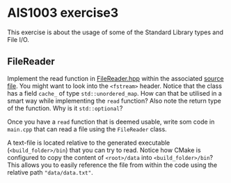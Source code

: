 # AIS1003 exercise3

This exercise is about the usage of some of the Standard Library types and File I/O.


## FileReader

Implement the read function in [FileReader.hpp](include/FileReader.hpp) within the associated [source file](src/FileReader.cpp).
You might want to look into the `<fstream>` header.
Notice that the class has a field `cache_` of type `std::unordered_map`. 
How can that be utilised in a smart way while implementing the `read` function?
Also note the return type of the function. Why is it `std::optional`?

Once you have a `read` function that is deemed usable, 
write som code in `main.cpp` that can read a file using the `FileReader` class.

A text-file is located relative to the generated executable (`<build_folder>/bin`) that you can try to read. 
Notice how CMake is configured to copy the content of `<root>/data` into `<build_folder>/bin`?
This allows you to easily reference the file from within the code using the relative path `"data/data.txt"`.
